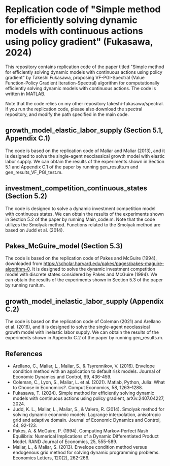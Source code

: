 # Replication code of "Simple method for efficiently solving dynamic models with continuous actions using policy gradient" (Fukasawa, 2024)

This repository contains replication code of the paper titled "Simple method for efficiently solving dynamic models with continuous actions using policy gradient" by Takeshi Fukasawa, proposing VF-PGI-Spectral (Value Function-Policy Gradient Iteration-Spectral) algorithm for computationally efficiently solving dynamic models with continuous actions. The code is written in MATLAB.

Note that the code relies on my other repository takeshi-fukasawa/spectral. If you run the replication code, please also download the spectral repository, and modify the path specified in the main code.

## growth_model_elastic_labor_supply (Section 5.1, Appendix C.1)
The code is based on the replication code of Maliar and Maliar (2013), and it is designed to solve the single-agent neoclassical growth model with elastic labor supply. We can obtain the results of the experiments shown in Section 5.1 and Appendix C.1 of the paper by running gen_results.m and gen_results_VF_PGI_test.m.

## investment_competition_continuous_states (Section 5.2)
The code is designed to solve a dynamic investment competition model with continuous states. We can obtain the results of the experiments shown in Section 5.2 of the paper by running Main_code.m. Note that the code utilizes the Smolyak method. Functions related to the Smolyak method are based on Judd et al. (2014).

## Pakes_McGuire_model (Section 5.3)
The code is based on the replication code of Pakes and McGuire (1994), downloaded from https://scholar.harvard.edu/pakes/pages/pakes-maguire-algorithm-0. It is designed to solve the dynamic investment competition model with discrete states considered by Pakes and McGuire (1994). We can obtain the results of the experiments shown in Section 5.3 of the paper by running runit.m.

## growth_model_inelastic_labor_supply (Appendix C.2)
The code is based on the replication code of Coleman (2021) and Arellano et al. (2016), and it is designed to solve the single-agent neoclassical growth model with inelastic labor supply. We can obtain the results of the experiments shown in Appendix C.2 of the paper by running gen_results.m.


## References
* Arellano, C., Maliar, L., Maliar, S., & Tsyrennikov, V. (2016). Envelope condition method with an application to default risk models. Journal of Economic Dynamics and Control, 69, 436-459.
* Coleman, C., Lyon, S., Maliar, L. et al. (2021). Matlab, Python, Julia: What to Choose in Economics?. Comput Economics, 58, 1263–1288.
* Fukasawa, T. (2024). Simple method for efficiently solving dynamic models with continuous actions using policy gradient, arXiv:2407.04227, 2024.
* Judd, K. L., Maliar, L., Maliar, S., & Valero, R. (2014). Smolyak method for solving dynamic economic models: Lagrange interpolation, anisotropic grid and adaptive domain. Journal of Economic Dynamics and Control, 44, 92-123.  
* Pakes, A. & McGuire, P. (1994). Computing Markov-Perfect Nash Equilibria: Numerical Implications of a Dynamic Differentiated Product Model. RAND Journal of Economics, 25, 555-589.
* Maliar, L., & Maliar, S. (2013). Envelope condition method versus endogenous grid method for solving dynamic programming problems. Economics Letters, 120(2), 262-266.
